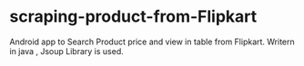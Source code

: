 # scraping-product-from-Flipkart
Android app to Search Product price and view in table from Flipkart. Writern in java , Jsoup Library is used.

